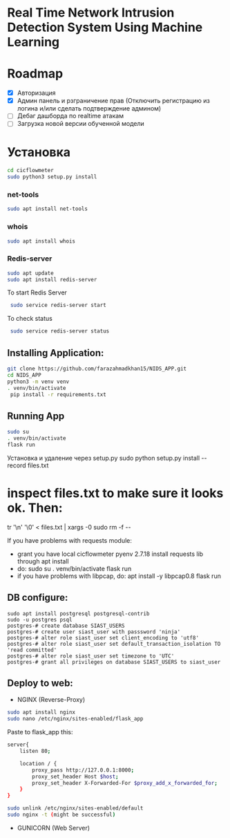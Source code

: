 # Real Time Network Intrusion Detection System Using Machine Learning
# Roadmap

- [x] Авторизация
- [x] Админ панель и рзграничение прав (Отключить регистрацию из логина и/или сделать подтверждение админом)
- [ ] Дебаг дашборда по realtime атакам
- [ ] Загрузка новой версии обученной модели

# Установка
```sh
cd cicflowmeter
sudo python3 setup.py install 
```
### net-tools
```sh
sudo apt install net-tools
```
### whois
```sh
sudo apt install whois
```
### Redis-server
```sh
sudo apt update
sudo apt install redis-server
```
To start Redis Server
```sh
 sudo service redis-server start
```
To check status
```sh
 sudo service redis-server status
```
## Installing Application: 
```sh
git clone https://github.com/farazahmadkhan15/NIDS_APP.git 
cd NIDS_APP 
python3 -m venv venv 
. venv/bin/activate 
 pip install -r requirements.txt 
```
## Running App
```sh
sudo su 
. venv/bin/activate 
flask run
```
Установка и удаление через setup.py
sudo python setup.py install --record files.txt
# inspect files.txt to make sure it looks ok. Then:
tr '\n' '\0' < files.txt | xargs -0 sudo rm -f --

If you have problems with requests module:
* grant you have local cicflowmeter pyenv 2.7.18
install requests lib through apt install 
* do: sudo su 
. venv/bin/activate
flask run
* if you have problems with libpcap, do: apt install -y libpcap0.8
flask run

## DB configure:
```
sudo apt install postgresql postgresql-contrib
sudo -u postgres psql
postgres-# create database SIAST_USERS
postgres-# create user siast_user with passsword 'ninja'
postgres-# alter role siast_user set client_encoding to 'utf8'
postgres-# alter role siast_user set default_transaction_isolation TO 'read committed'
postgres-# alter role siast_user set timezone to 'UTC'
postgres-# grant all privileges on database SIAST_USERS to siast_user
```

## Deploy to web:
* NGINX (Reverse-Proxy)
```sh
sudo apt install nginx
sudo nano /etc/nginx/sites-enabled/flask_app
```
Paste to flask_app this:
```sh
server{
    listen 80;

    location / {
        proxy_pass http://127.0.0.1:8000;
        proxy_set_header Host $host;
        proxy_set_header X-Forwarded-For $proxy_add_x_forwarded_for;
    }
}
```
```sh
sudo unlink /etc/nginx/sites-enabled/default
sudo nginx -t (might be successful)
```
* GUNICORN (Web Server)
